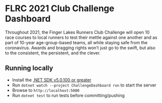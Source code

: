 # FLRC 2021 Club Challenge Dashboard

Throughout 2021, the Finger Lakes Runners Club Challenge will open 10 race courses to local runners to test their mettle against one another and as part of 10-year age-group-based teams, all while staying safe from the coronavirus. Awards and bragging rights won’t just go to the swift, but also to the consistent, the persistent, and the clever.

## Running locally

- Install the [.NET SDK v5.0.100 or greater](https://dotnet.microsoft.com/download/dotnet/5.0)
- Run `dotnet watch --project ChallengeDashboard run` to start the server
- Browse to `http://localhost:5000`
- Run `dotnet test` to run tests before committing/pushing
